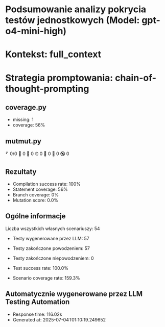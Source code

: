 # Podsumowanie analizy pokrycia testów jednostkowych (Model: gpt-o4-mini-high)
# Kontekst: full_context
# Strategia promptowania: chain-of-thought-prompting

## coverage.py
- missing: 1
- coverage: 56%

## mutmut.py
⠋ 0/0  🎉 0 🫥 0  ⏰ 0  🤔 0  🙁 0  🔇 0

## Rezultaty
- Compilation success rate: 100%
- Statement coverage: 56%
- Branch coverage: 0%
- Mutation score: 0.0%

## Ogólne informacje

Liczba wszystkich własnych scenariuszy: 54

- Testy wygenerowane przez LLM: 57
- Testy zakończone powodzeniem: 57
- Testy zakończone niepowodzeniem: 0

- Test success rate: 100.0%
- Scenario coverage rate: 159.3%

## Automatycznie wygenerowane przez LLM Testing Automation
- Response time: 116.02s
- Generated at: 2025-07-04T01:10:19.249652

